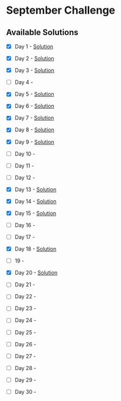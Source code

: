 # September Challenge

## Available Solutions
- [x] Day 1 - [Solution](./day-1/readme.md)
- [x] Day 2 - [Solution](./day-2/readme.md)
- [x] Day 3 - [Solution](./day-3/readme.md)
- [ ] Day 4 - 
- [x] Day 5 - [Solution](./day-5/readme.md)
- [x] Day 6 - [Solution](./day-6/readme.md)
- [x] Day 7 - [Solution](./day-7/readme.md)
- [x] Day 8 - [Solution](./day-8/readme.md)
- [x] Day 9 - [Solution](./day-9/readme.md)
- [ ] Day 10 - 
- [ ] Day 11 - 
- [ ] Day 12 - 
- [x] Day 13 - [Solution](./day-13/readme.md)
- [x] Day 14 - [Solution](./day-14/readme.md)
- [x] Day 15 - [Solution](./day-15/readme.md)
- [ ] Day 16 - 
- [ ] Day 17 - 
- [x] Day 18 - [Solution](./day-18/readme.md)
- [ ] 19 - 
- [x] Day 20 - [Solution](./day-20/readme.md)
- [ ] Day 21 - 
- [ ] Day 22 - 
- [ ] Day 23 - 
- [ ] Day 24 - 
- [ ] Day 25 - 
- [ ] Day 26 - 
- [ ] Day 27 - 
- [ ] Day 28 - 
- [ ] Day 29 - 
- [ ] Day 30 - 


